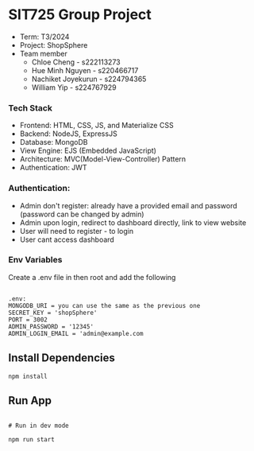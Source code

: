 
# SIT725 Group Project
- Term: T3/2024
- Project: ShopSphere
- Team member
    - Chloe Cheng - s222113273
    - Hue Minh Nguyen - s220466717
    - Nachiket Joyekurun - s224794365
    - William Yip - s224767929


### Tech Stack
- Frontend: HTML, CSS, JS, and Materialize CSS
- Backend: NodeJS, ExpressJS
- Database: MongoDB
- View Engine: EJS (Embedded JavaScript)
- Architecture: MVC(Model-View-Controller) Pattern
- Authentication: JWT


### Authentication: 
- Admin don't register: already have a provided email and password (password can be changed by admin)
- Admin upon login, redirect to dashboard directly, link to view website
- User will need to register - to login
- User cant access dashboard

### Env Variables

Create a .env file in then root and add the following

```

.env:
MONGODB_URI = you can use the same as the previous one
SECRET_KEY = 'shopSphere'
PORT = 3002
ADMIN_PASSWORD = '12345'
ADMIN_LOGIN_EMAIL = 'admin@example.com

```

## Install Dependencies

```
npm install

```

## Run App

```

# Run in dev mode

npm run start

```